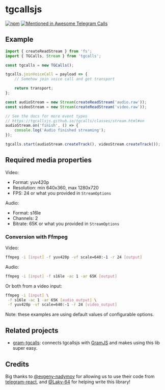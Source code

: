 # tgcallsjs

[![npm](https://img.shields.io/npm/v/tgcalls)](https://npmjs.com/package/tgcalls) [![Mentioned in Awesome Telegram Calls](https://awesome.re/mentioned-badge.svg)](https://github.com/tgcalls/awesome-tgcalls)

## Example

```ts
import { createReadStream } from 'fs';
import { TGCalls, Stream } from 'tgcalls';

const tgcalls = new TGCalls();

tgcalls.joinVoiceCall = payload => {
    // Somehow join voice call and get transport

    return transport;
};

const audioStream = new Stream(createReadStream('audio.raw'));
const videoStream = new Stream(createReadStream('video.raw'));

// See the docs for more event types
// https://tgcallsjs.github.io/tgcalls/classes/stream.html#on
audioStream.on('finish', () => {
    console.log('Audio finished streaming');
});

tgcalls.start(audioStream.createTrack(), videoStream.createTrack());
```

## Required media properties

Video:

- Format: yuv420p
- Resolution: min 640x360, max 1280x720
- FPS: 24 or what you provided in `StreamOptions`

Audio:

- Format: s16le
- Channels: 2
- Bitrate: 65K or what you provided in `StreamOptions`

### Conversion with Ffmpeg

Video:

```bash
ffmpeg -i [input] -f yuv420p -vf scale=640:-1 -r 24 [output]
```

Audio:

```bash
ffmpeg -i [input] -f s16le -ac 1 -ar 65K [output]
```

Or both from a video input:

```bash
ffmpeg -i [input] \
 -f s16le -ac 1 -ar 65K [audio_output] \
 -f yuv420p -vf scale=640:-1 -r 24 [video_output]
```

Note: these examples are using default values of configurable options.

## Related projects

- [gram-tgcalls](https://github.com/tgcallsjs/gram-tgcalls): connects tgcallsjs with [GramJS](https://github.com/gram-js/gramjs) and makes using this lib super easy.

## Credits

Big thanks to [@evgeny-nadymov] for allowing us to use their code from [telegram-react], and [@Laky-64] for helping write this library!

[npm]: https://www.npmjs.com/package/tgcalls
[@evgeny-nadymov]: https://github.com/evgeny-nadymov/
[telegram-react]: https://github.com/evgeny-nadymov/telegram-react/
[@laky-64]: https://github.com/Laky-64/
